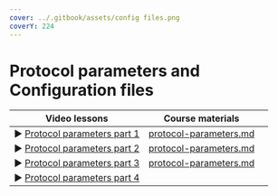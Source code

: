 ```yaml
---
cover: ../.gitbook/assets/config files.png
coverY: 224
---
```


# Protocol parameters and Configuration files

<table><thead><tr><th>Video lessons  	</th><th data-type="content-ref">Course materials</th><th data-hidden></th></tr></thead><tbody><tr><td>▶︎ <a href="https://youtu.be/zdODd0RdwhA">Protocol parameters part 1</a></td><td><a href="protocol-parameters.md">protocol-parameters.md</a></td><td></td></tr><tr><td>▶︎ <a href="https://youtu.be/LXyJIlCKG7M">Protocol parameters part 2</a></td><td><a href="protocol-parameters.md">protocol-parameters.md</a></td><td></td></tr><tr><td>▶︎ <a href="https://youtu.be/47UX3xY7I_Q">Protocol parameters part 3</a> </td><td><a href="protocol-parameters.md">protocol-parameters.md</a></td><td></td></tr><tr><td>▶︎ <a href="https://youtu.be/O6iS29Cwdxw">Protocol parameters part 4 </a></td><td></td><td></td></tr></tbody></table>

